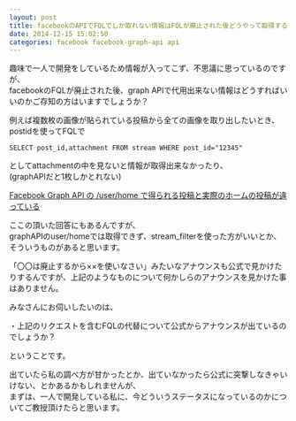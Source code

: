 ```yaml
---
layout: post
title: facebookのAPIでFQLでしか取れない情報はFQLが廃止された後どうやって取得するのか？
date: 2014-12-15 15:02:50
categories: facebook facebook-graph-api api
---
```

<p>趣味で一人で開発をしているため情報が入ってこず、不思議に思っているのですが、<br>
facebookのFQLが廃止された後、graph APIで代用出来ない情報はどうすればいいのかご存知の方はいますでしょうか？</p>

<p>例えば複数枚の画像が貼られている投稿から全ての画像を取り出したいとき、postidを使ってFQLで</p>

```
SELECT post_id,attachment FROM stream WHERE post_id="12345"
```

<p>としてattachmentの中を見ないと情報が取得出来なかったり、<br>
(graphAPIだと1枚しかとれない)</p>

<p><a href="https://ja.stackoverflow.com/questions/374/facebook-graph-api-%E3%81%AE-user-home-%E3%81%A7%E5%BE%97%E3%82%89%E3%82%8C%E3%82%8B%E6%8A%95%E7%A8%BF%E3%81%A8%E5%AE%9F%E9%9A%9B%E3%81%AE%E3%83%9B%E3%83%BC%E3%83%A0%E3%81%AE%E6%8A%95%E7%A8%BF%E3%81%8C%E9%81%95%E3%81%A3%E3%81%A6%E3%81%84%E3%82%8B">Facebook Graph API の /user/home で得られる投稿と実際のホームの投稿が違っている</a></p>

<p>ここの頂いた回答にもあるんですが、<br>
graphAPIのuser/homeでは取得できず、stream_filterを使った方がいいとか、<br>
そういうものがあると思います。</p>

<p>「〇〇は廃止するから××を使いなさい」みたいなアナウンスも公式で見かけたりするんですが、上記のようなものについて何かしらのアナウンスを見かけた事はありません。</p>

<p>みなさんにお伺いしたいのは、</p>

<p>・上記のリクエストを含むFQLの代替について公式からアナウンスが出ているのでしょうか？</p>

<p>ということです。</p>

<p>出ていたら私の調べ方が甘かったとか、出ていなかったら公式に突撃しなきゃいけない、とかあるかもしれませんが、<br>
まずは、一人で開発している私に、今どういうステータスになっているのかについてご教授頂けたらと思います。</p>
